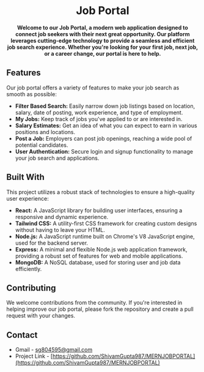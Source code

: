 <div align="center">

# Job Portal

**Welcome to our Job Portal, a modern web application designed to connect job seekers with their next great opportunity. Our platform leverages cutting-edge technology to provide a seamless and efficient job search experience. Whether you're looking for your first job, next job, or a career change, our portal is here to help.**



</div>

## Features

Our job portal offers a variety of features to make your job search as smooth as possible:

- **Filter Based Search:** Easily narrow down job listings based on location, salary, date of posting, work experience, and type of employment.
- **My Jobs:** Keep track of jobs you've applied to or are interested in.
- **Salary Estimates:** Get an idea of what you can expect to earn in various positions and locations.
- **Post a Job:** Employers can post job openings, reaching a wide pool of potential candidates.
- **User Authentication:** Secure login and signup functionality to manage your job search and applications.

## Built With

This project utilizes a robust stack of technologies to ensure a high-quality user experience:

- **React:** A JavaScript library for building user interfaces, ensuring a responsive and dynamic experience.
- **Tailwind CSS:** A utility-first CSS framework for creating custom designs without having to leave your HTML.
- **Node.js:** A JavaScript runtime built on Chrome's V8 JavaScript engine, used for the backend server.
- **Express:** A minimal and flexible Node.js web application framework, providing a robust set of features for web and mobile applications.
- **MongoDB:** A NoSQL database, used for storing user and job data efficiently.

## Contributing

We welcome contributions from the community. If you're interested in helping improve our job portal, please fork the repository and create a pull request with your changes.



## Contact

- Gmail - [sg804595@gmail.com](mailto:sg804595@gmail.com)
- Project Link - [https://github.com/ShivamGupta987/MERNJOBPORTAL](https://github.com/ShivamGupta987/MERNJOBPORTAL)








